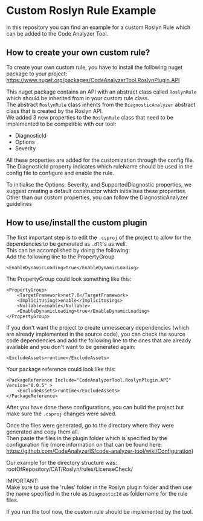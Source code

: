 # Custom Roslyn Rule Example

In this repository you can find an example for a custom Roslyn Rule which can be added to the Code Analyzer Tool.  

## How to create your own custom rule?

To create your own custom rule, you have to install the following nuget package to your project:  
https://www.nuget.org/packages/CodeAnalyzerTool.RoslynPlugin.API  

This nuget package contains an API with an abstract class called `RoslynRule` which should be inherited from in your custom rule class.  
The abstract `RoslynRule` class inherits from the `DiagnosticAnalyzer` abstract class that is created by the Roslyn API.  
We added 3 new properties to the `RoslynRule` class that need to be implemented to be compatible with our tool:
- DiagnosticId
- Options
- Severity

All these properties are added for the customization through the config file.  
The DiagnosticId property indicates which ruleName should be used in the config file to configure and enable the rule.  

To initialise the Options, Severity, and SupportedDiagnostic properties, we suggest creating a default constructor which initialises these properties.  
Other than our custom properties, you can follow the DiagnosticAnalyzer guidelines

## How to use/install the custom plugin

The first important step is to edit the `.csproj` of the project to allow for the dependencies to be generated as `.dll`'s as well.  
This can be accomplished by doing the following:  
Add the following line to the PropertyGroup  
```
<EnableDynamicLoading>true</EnableDynamicLoading>
```
The PropertyGroup could look something like this:  
```
<PropertyGroup>
    <TargetFramework>net7.0</TargetFramework>
    <ImplicitUsings>enable</ImplicitUsings>
    <Nullable>enable</Nullable>
    <EnableDynamicLoading>true</EnableDynamicLoading>
</PropertyGroup>
```
If you don't want the project to create unnessecary dependencies (which are already implemented in the source code), 
you can check the source code dependencies and add the following line to the ones that are already available and you don't want to be generated again:  
```
<ExcludeAssets>runtime</ExcludeAssets>
```
Your package reference could look like this:  
```
<PackageReference Include="CodeAnalyzerTool.RoslynPlugin.API" Version="0.0.5" >
    <ExcludeAssets>runtime</ExcludeAssets>
</PackageReference>
```
  
After you have done these configurations, you can build the project but make sure the `.csproj` changes were saved.  

Once the files were generated, go to the directory where they were generated and copy them all.  
Then paste the files in the plugin folder which is specified by the configuration file (more information on that can be found here: https://github.com/CodeAnalyzerIS/code-analyzer-tool/wiki/Configuration)  
  
Our example for the directory structure was:  
rootOfRepository/CAT/Roslyn/rules/LicenseCheck/
  
IMPORTANT:  
Make sure to use the 'rules' folder in the Roslyn plugin folder and then use the name specified in the rule as `DiagnosticId` as foldername for the rule files.  

If you run the tool now, the custom rule should be implemented by the tool.
